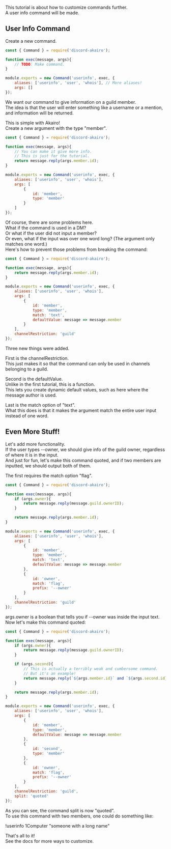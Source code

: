 This tutorial is about how to customize commands further.  
A user info command will be made.  

## User Info Command

Create a new command.  

```js
const { Command } = require('discord-akairo');

function exec(message, args){
    // TODO: Make command.
}

module.exports = new Command('userinfo', exec, {
    aliases: ['userinfo', 'user', 'whois'], // More aliases!
    args: []
});
```

We want our command to give information on a guild member.  
The idea is that the user will enter something like a username or a mention, and information will be returned.  

This is simple with Akairo!  
Create a new argument with the type "member".

```js
const { Command } = require('discord-akairo');

function exec(message, args){
    // You can make it give more info.
    // This is just for the tutorial.
    return message.reply(args.member.id);
}

module.exports = new Command('userinfo', exec, {
    aliases: ['userinfo', 'user', 'whois'],
    args: [
        {
            id: 'member',
            type: 'member'
        }
    ]
});
```

Of course, there are some problems here.  
What if the command is used in a DM?  
Or what if the user did not input a member?  
Or even, what if the input was over one word long? (The argument only matches one word.)  
Here's how to prevent those problems from breaking the command:  

```js
const { Command } = require('discord-akairo');

function exec(message, args){
    return message.reply(args.member.id);
}

module.exports = new Command('userinfo', exec, {
    aliases: ['userinfo', 'user', 'whois'],
    args: [
        {
            id: 'member',
            type: 'member',
            match: 'text',
            defaultValue: message => message.member
        }
    ],
    channelRestriction: 'guild'
});
```

Three new things were added.  

First is the channelRestriction.  
This just makes it so that the command can only be used in channels belonging to a guild.  

Second is the defaultValue.  
Unlike in the first tutorial, this is a function.  
This lets you create dynamic default values, such as here where the message author is used.  

Last is the match option of "text".  
What this does is that it makes the argument match the entire user input instead of one word.  

## Even More Stuff!

Let's add more functionality.  
If the user types --owner, we should give info of the guild owner, regardless of where it is in the input.  
And just for fun, let's make this command quoted, and if two members are inputted, we should output both of them.  

The first requires the match option "flag".  

```js
const { Command } = require('discord-akairo');

function exec(message, args){
    if (args.owner){
        return message.reply(message.guild.ownerID);
    }

    return message.reply(args.member.id);
}

module.exports = new Command('userinfo', exec, {
    aliases: ['userinfo', 'user', 'whois'],
    args: [
        {
            id: 'member',
            type: 'member',
            match: 'text',
            defaultValue: message => message.member
        },
        {
            id: 'owner',
            match: 'flag',
            prefix: '--owner'
        }
    ],
    channelRestriction: 'guild'
});
```

args.owner is a boolean that tells you if --owner was inside the input text.  
Now let's make this command quoted:  

```js
const { Command } = require('discord-akairo');

function exec(message, args){
    if (args.owner){
        return message.reply(message.guild.ownerID);
    }

    if (args.second){
        // This is actually a terribly weak and cumbersome command.
        // But it's an example!
        return message.reply(`${args.member.id}` and `${args.second.id}`)
    }

    return message.reply(args.member.id);
}

module.exports = new Command('userinfo', exec, {
    aliases: ['userinfo', 'user', 'whois'],
    args: [
        {
            id: 'member',
            type: 'member',
            defaultValue: message => message.member
        },
        {
            id: 'second',
            type: 'member'
        },
        {
            id: 'owner',
            match: 'flag',
            prefix: '--owner'
        }
    ],
    channelRestriction: 'guild',
    split: 'quoted'
});
```

As you can see, the command split is now "quoted".  
To use this command with two members, one could do something like:  

!userinfo 1Computer "someone with a long name"  

That's all to it!  
See the docs for more ways to customize.  
